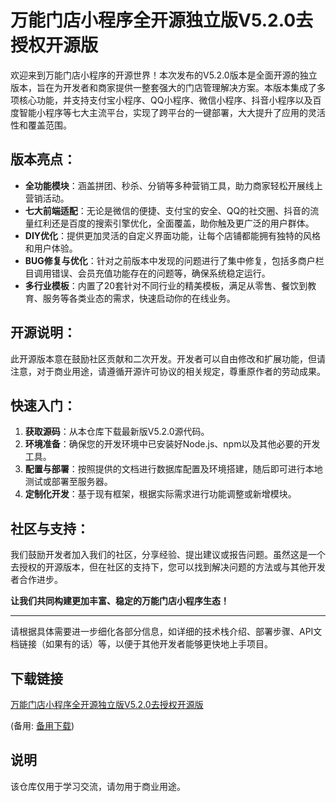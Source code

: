 # 万能门店小程序全开源独立版V5.2.0去授权开源版

欢迎来到万能门店小程序的开源世界！本次发布的V5.2.0版本是全面开源的独立版本，旨在为开发者和商家提供一整套强大的门店管理解决方案。本版本集成了多项核心功能，并支持支付宝小程序、QQ小程序、微信小程序、抖音小程序以及百度智能小程序等七大主流平台，实现了跨平台的一键部署，大大提升了应用的灵活性和覆盖范围。

## 版本亮点：

- **全功能模块**：涵盖拼团、秒杀、分销等多种营销工具，助力商家轻松开展线上营销活动。
- **七大前端适配**：无论是微信的便捷、支付宝的安全、QQ的社交圈、抖音的流量红利还是百度的搜索引擎优化，全面覆盖，助你触及更广泛的用户群体。
- **DIY优化**：提供更加灵活的自定义界面功能，让每个店铺都能拥有独特的风格和用户体验。
- **BUG修复与优化**：针对之前版本中发现的问题进行了集中修复，包括多商户栏目调用错误、会员充值功能存在的问题等，确保系统稳定运行。
- **多行业模板**：内置了20套针对不同行业的精美模板，满足从零售、餐饮到教育、服务等各类业态的需求，快速启动你的在线业务。

## 开源说明：

此开源版本意在鼓励社区贡献和二次开发。开发者可以自由修改和扩展功能，但请注意，对于商业用途，请遵循开源许可协议的相关规定，尊重原作者的劳动成果。

## 快速入门：

1. **获取源码**：从本仓库下载最新版V5.2.0源代码。
2. **环境准备**：确保您的开发环境中已安装好Node.js、npm以及其他必要的开发工具。
3. **配置与部署**：按照提供的文档进行数据库配置及环境搭建，随后即可进行本地测试或部署至服务器。
4. **定制化开发**：基于现有框架，根据实际需求进行功能调整或新增模块。

## 社区与支持：

我们鼓励开发者加入我们的社区，分享经验、提出建议或报告问题。虽然这是一个去授权的开源版本，但在社区的支持下，您可以找到解决问题的方法或与其他开发者合作进步。

**让我们共同构建更加丰富、稳定的万能门店小程序生态！**

---

请根据具体需要进一步细化各部分信息，如详细的技术栈介绍、部署步骤、API文档链接（如果有的话）等，以便于其他开发者能够更快地上手项目。

## 下载链接
[万能门店小程序全开源独立版V5.2.0去授权开源版](https://pan.quark.cn/s/78c2f6265bd5) 

(备用: [备用下载](https://pan.baidu.com/s/1YcgJpCwf-O5SkFRFIvxa4Q?pwd=1234))

## 说明

该仓库仅用于学习交流，请勿用于商业用途。
